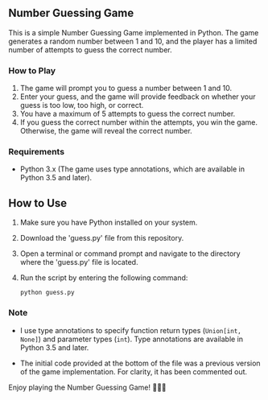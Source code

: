## Number Guessing Game

This is a simple Number Guessing Game implemented in Python. The game generates a random number between 1 and 10, and the player has a limited number of attempts to guess the correct number.

### How to Play

1. The game will prompt you to guess a number between 1 and 10.
2. Enter your guess, and the game will provide feedback on whether your guess is too low, too high, or correct.
3. You have a maximum of 5 attempts to guess the correct number.
4. If you guess the correct number within the attempts, you win the game. Otherwise, the game will reveal the correct number.

### Requirements

- Python 3.x (The game uses type annotations, which are available in Python 3.5 and later).

## How to Use

1. Make sure you have Python installed on your system.

2. Download the 'guess.py' file from this repository.

3. Open a terminal or command prompt and navigate to the directory where the 'guess.py' file is located.

4. Run the script by entering the following command:

   ```
   python guess.py
   ```

### Note

- I use type annotations to specify function return types (`Union[int, None]`) and parameter types (`int`). Type annotations are available in Python 3.5 and later.

- The initial code provided at the bottom of the file was a previous version of the game implementation. For clarity, it has been commented out.

Enjoy playing the Number Guessing Game! 🎲🤞🎉
